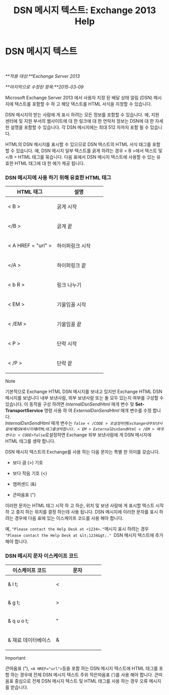 ﻿---
title: 'DSN 메시지 텍스트: Exchange 2013 Help'
TOCTitle: DSN 메시지 텍스트
ms:assetid: eae4a050-5ecb-4c87-b377-74edb93a5995
ms:mtpsurl: https://technet.microsoft.com/ko-kr/library/Bb125135(v=EXCHG.150)
ms:contentKeyID: 50484468
ms.date: 05/22/2018
mtps_version: v=EXCHG.150
ms.translationtype: MT
---

# DSN 메시지 텍스트

 

_**적용 대상:**Exchange Server 2013_

_**마지막으로 수정된 항목:**2015-03-09_

Microsoft Exchange Server 2013 에서 사용자 지정 된 배달 상태 알림 (DSN) 메시지에 텍스트를 포함할 수 하 고 해당 텍스트를 HTML 서식을 지정할 수 있습니다.

DSN 메시지의 받는 사람에 게 표시 하려는 모든 정보를 포함할 수 있습니다. 예, 지원 센터에 및 지원 부서의 웹사이트에 대 한 링크에 대 한 연락처 정보는 DSN에 대 한 자세한 설명을 포함할 수 있습니다. 각 DSN 메시지에는 최대 512 자까지 포함 될 수 있습니다.

HTML의 DSN 메시지를 표시할 수 있으므로 DSN 텍스트의 HTML 서식 태그를 포함할 수 있습니다. 예, DSN 메시지 일부 텍스트를 굵게 하려는 경우 \< B \>에서 텍스트 및 \</B \> HTML 태그를 묶습니다. 다음 표에서 DSN 메시지 텍스트에 사용할 수 있는 유효한 HTML 태그에 대 한 예가 제공 됩니다.

### DSN 메시지에 사용 하기 위해 유효한 HTML 태그

<table>
<colgroup>
<col style="width: 50%" />
<col style="width: 50%" />
</colgroup>
<thead>
<tr class="header">
<th>HTML 태그</th>
<th>설명</th>
</tr>
</thead>
<tbody>
<tr class="odd">
<td><p>&lt; B &gt;</p></td>
<td><p>굵게 시작</p></td>
</tr>
<tr class="even">
<td><p>&lt;/B &gt;</p></td>
<td><p>굵게 끝</p></td>
</tr>
<tr class="odd">
<td><p>&lt; A HREF = &quot;url&quot; &gt;</p></td>
<td><p>하이퍼링크 시작</p></td>
</tr>
<tr class="even">
<td><p>&lt;/A &gt;</p></td>
<td><p>하이퍼링크 끝</p></td>
</tr>
<tr class="odd">
<td><p>&lt; b R &gt;</p></td>
<td><p>링크 나누기</p></td>
</tr>
<tr class="even">
<td><p>&lt; EM &gt;</p></td>
<td><p>기울임꼴 시작</p></td>
</tr>
<tr class="odd">
<td><p>&lt; /EM &gt;</p></td>
<td><p>기울임꼴 끝</p></td>
</tr>
<tr class="even">
<td><p>&lt; P &gt;</p></td>
<td><p>단락 시작</p></td>
</tr>
<tr class="odd">
<td><p>&lt; /P &gt;</p></td>
<td><p>단락 끝</p></td>
</tr>
</tbody>
</table>



> [!NOTE]
> 기본적으로 Exchange HTML DSN 메시지를 보내고 있지만 Exchange HTML DSN 메시지를 보냅니다 내부 보낸사람, 외부 보낸사람 또는 둘 모두 있는지 여부를 구성할 수 있습니다. 이 동작을 구성 하려면 <EM>InternalDsnSendHtml</EM> 매개 변수 및 <STRONG>Set-TransportService</STRONG> 명령 사용 하 여 <EM>ExternalDsnSendHtml</EM> 매개 변수를 수정 합니다.<BR><EM>InternalDsnSendHtml</EM> 매개 변수는 <CODE>$false</CODE>로설정하면 Exchange 내부 보낸사람에 게 DSN 메시지에 HTML 태그를 생략 합니다. <EM>ExternalDsnSendHtml</EM> 매개 변수는 <CODE>$false</CODE>로설정하면 Exchange 외부 보낸사람에 게 DSN 메시지에 HTML 태그를 생략 합니다.



DSN 메시지 텍스트의 Exchange를 사용 하는 다음 문자는 특별 한 의미를 갖습니다.

  - 보다 큼 (\>) 기호

  - 보다 작음 기호 (\<)

  - 앰퍼샌드 (&)

  - 큰따옴표 (")

이러한 문자는 HTML 태그 시작 하 고 하순, 위치 및 보낸 사람에 게 표시할 텍스트 시작 하 고 중지 하는 위치를 결정 하는데 사용 됩니다. DSN 메시지에 이러한 문자를 표시 하려는 경우에 다음 표에 있는 이스케이프 코드를 사용 해야 합니다.

예, `"Please contact the Help Desk at <1234>."`메시지 표시 하려는 경우 `"Please contact the Help Desk at &lt;1234&gt;." `DSN 메시지 텍스트에 추가 해야 합니다.

### DSN 메시지 문자 이스케이프 코드

<table>
<colgroup>
<col style="width: 50%" />
<col style="width: 50%" />
</colgroup>
<thead>
<tr class="header">
<th>이스케이프 코드</th>
<th>문자</th>
</tr>
</thead>
<tbody>
<tr class="odd">
<td><p>&amp; l t;</p></td>
<td><p>&lt;</p></td>
</tr>
<tr class="even">
<td><p>&amp; g t;</p></td>
<td><p>&gt;</p></td>
</tr>
<tr class="odd">
<td><p>&amp; q u o t;</p></td>
<td><p>&quot;</p></td>
</tr>
<tr class="even">
<td><p>&amp; 재료 데이터베이스</p></td>
<td><p>&amp;</p></td>
</tr>
</tbody>
</table>



> [!IMPORTANT]
> 큰따옴표 ("), <CODE>&lt;A HREF="url"&gt;</CODE>등을 포함 하는 DSN 메시지 텍스트에 HTML 태그를 포함 하는 경우에 전체 DSN 메시지 텍스트 주위 작은따옴표 (')를 사용 해야 합니다. 큰따옴표 중심으로 전체 DSN 메시지 텍스트 및 HTML 태그를 사용 하는 경우 오류 메시지를 받습니다.


